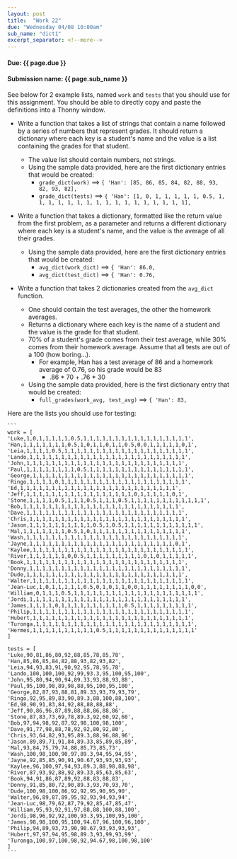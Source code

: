 ```yaml
---
layout: post
title:  "Work 22"
due: "Wednesday 04/08 10:00am"
sub_name: "dict1"
excerpt_separator: <!--more-->
---
```


#### Due: {{ page.due }}

#### Submission name: {{ page.sub_name }}
<!--more-->

See below for 2 example lists, named `work` and `tests` that you should use for this assignment. You should be able to directly copy and paste the definitions into a Thonny window.

* Write a function that takes a list of strings that contain a name followed by a series of numbers that represent grades. It should return a dictionary where each key is a student's name and the value is a list containing the grades for that student.
  * The value list should contain numbers, not strings.
  * Using the sample data provided, here are the first dictionary entries that would be created:
    * `grade_dict(work)` ==> `{ 'Han': [85, 86, 85, 84, 82, 88, 93, 82, 93, 82], `
    * `grade_dict(tests)` ==> `{ 'Han': [1, 0, 1, 1, 1, 1, 1, 0.5, 1, 1, 1, 1, 1, 1, 1, 1, 1, 1, 1, 1, 1, 1, 1, 1, 1], `

* Write a function that takes a dictionary, formatted like the return value from the first problem, as a parameter and returns a different dictionary where each key is a student's name, and the value is the average of all their grades.
  * Using the sample data provided, here are the first dictionary entries that would be created:
    * `avg_dict(work_dict)` ==> `{ 'Han': 86.0, `
    * `avg_dict(test_dict)` ==> `{ 'Han': 0.76, `

* Write a function that takes 2 dictionaries created from the `avg_dict` function.
  * One should contain the test averages, the other the homework averages.
  * Returns a dictionary where each key is the name of a student and the value is the grade for that student.
  * 70% of a student's grade comes from their test average, while 30% comes from their homework average. Assume that all tests are out of a 100 (how boring...).
    * For example, Han has a test average of 86 and a homework average of 0.76, so his grade would be 83
      * .86 * 70 + .76 * 30
  * Using the sample data provided, here is the first dictionary entry that would be created:
    * `full_grades(work_avg, test_avg)` ==> `{ 'Han': 83, `


Here are the lists you should use for testing:

    ```
    work = [
    'Luke,1,0,1,1,1,1,1,0.5,1,1,1,1,1,1,1,1,1,1,1,1,1,1,1,1,1',
    'Han,1,1,1,1,1,1,1,0.5,1,0,1,1,0,1,1,0.5,0,0,1,1,1,1,1,0,1',
    'Leia,1,1,1,1,0.5,1,1,1,1,1,1,1,1,1,1,1,1,1,1,1,1,1,1,1,1',
    'Lando,1,1,1,1,1,1,1,1,1,1,1,1,1,1,1,1,1,1,1,1,1,1,1,1,1',
    'John,1,1,1,1,1,1,1,1,1,1,1,1,1,1,1,1,1,1,1,1,1,1,1,1,1',
    'Paul,1,1,1,1,1,1,1,1,0.5,1,1,1,1,1,1,1,1,1,1,1,1,1,1,1,1',
    'George,1,1,1,1,1,1,1,1,1,1,1,1,1,1,1,1,1,1,1,1,1,1,1,1,1',
    'Ringo,1,1,1,1,0,1,1,1,1,1,1,1,1,1,1,1,1,1,1,1,1,1,1,1,1',
    'Ed,1,1,1,1,1,1,1,1,1,1,1,1,1,1,1,1,1,1,1,1,1,1,1,1,1',
    'Jeff,1,1,1,1,1,1,1,1,1,1,1,1,1,1,1,1,1,0,1,1,1,1,1,0,1',
    'Stone,1,1,1,1,0.5,1,1,1,0.5,1,1,1,0.5,1,1,1,1,1,1,1,1,1,1,1,1',
    'Bob,1,1,1,1,1,1,1,1,1,1,1,1,1,1,1,1,1,1,1,1,1,1,1,1,1',
    'Dave,1,1,1,1,1,1,1,1,1,1,1,1,1,1,1,1,1,1,1,1,1,1,1,1,1',
    'Chris,1,1,1,1,1,1,1,1,1,1,1,1,1,1,1,1,1,1,1,1,1,1,1,1,1',
    'Jason,1,1,1,1,1,1,1,1,1,1,0.5,1,0.5,1,1,1,1,1,1,1,1,1,1,1,1',
    'Mal,1,1,1,1,1,1,1,0.5,1,0,1,1,1,1,1,1,1,1,1,1,1,1,1,1,1',
    'Wash,1,1,1,1,1,1,1,1,1,1,1,1,1,1,1,1,1,1,1,1,1,1,1,1,1',
    'Jayne,1,1,1,1,1,1,1,1,1,1,1,1,1,1,1,1,1,1,1,1,1,1,1,0,1',
    'Kaylee,1,1,1,1,1,1,1,1,1,1,1,1,1,1,1,1,1,1,1,1,1,1,1,1,1',
    'River,1,1,1,1,1,1,0,0.5,1,1,1,1,1,1,1,1,1,0,1,0,1,1,1,1,1',
    'Book,1,1,1,1,1,1,1,1,1,1,1,1,1,1,1,1,1,1,1,1,1,1,1,1,1',
    'Donny,1,1,1,1,1,1,1,1,1,1,1,1,1,1,1,1,1,1,1,1,1,1,1,1,1',
    'Dude,1,1,1,1,1,1,1,1,1,1,1,1,1,1,1,1,1,1,1,1,1,1,1,1,1',
    'Walter,1,1,1,1,1,1,1,1,1,1,1,1,1,1,1,1,1,1,1,1,1,1,1,1,1',
    'Jean-Luc,1,0,1,1,1,1,1,0.5,0,1,0,1,1,0,0,1,1,1,1,1,1,1,1,0,0',
    'William,0,1,1,1,0.5,1,1,1,1,1,1,1,1,1,1,1,1,1,1,1,1,1,1,1,1',
    'Jordi,1,1,1,1,1,1,1,1,1,1,1,1,1,1,1,1,1,1,1,1,1,1,1,1,1',
    'James,1,1,1,1,0,1,1,1,1,1,1,1,1,1,1,0.5,1,1,1,1,1,1,1,1,1',
    'Philip,1,1,1,1,1,1,1,1,1,1,1,1,1,1,1,1,1,1,1,1,1,1,1,1,1',
    'Hubert,1,1,1,1,1,1,1,1,1,1,1,1,1,1,1,1,1,1,1,1,1,1,1,1,1',
    'Turonga,1,1,1,1,1,1,1,1,1,1,1,1,1,1,1,1,1,1,1,1,1,1,1,1,1',
    'Hermes,1,1,1,1,1,1,1,1,1,1,0.5,1,1,1,1,1,1,1,1,1,1,1,1,1,1'
    ]

    tests = [
    'Luke,90,81,86,80,92,88,85,78,85,78',
    'Han,85,86,85,84,82,88,93,82,93,82',
    'Leia,94,93,83,91,90,92,95,78,95,78',
    'Lando,100,100,100,92,99,93.3,95,100,95,100',
    'John,95,80,94,90,94,89.33,93,88,93,88',
    'Paul,95,100,98,89,98,88,95,100,95,100',
    'George,82,87,93,88,81,89.33,93,79,93,79',
    'Ringo,92,95,89,83,90,89.3,88,100,88,100',
    'Ed,98,90,91,83,84,92,88,88,88,88',
    'Jeff,90,86,96,87,89,88,88,86,88,86',
    'Stone,87,83,73,69,78,89.3,92,60,92,60',
    'Bob,97,94,98,92,87,92,98,100,98,100',
    'Dave,91,77,98,88,78,92,92,80,92,80',
    'Chris,93,64,82,93,95,89.3,88,96,88,96',
    'Jason,89,89,71,91,84,89.33,85,89,85,89',
    'Mal,93,84,75,79,74,88,85,73,85,73',
    'Wash,100,98,100,90,97,89.3,94,95,94,95',
    'Jayne,92,85,85,90,91,90.67,93,93,93,93',
    'Kaylee,96,100,97,94,93,89.3,88,98,88,98',
    'River,87,93,92,88,92,89.33,85,63,85,63',
    'Book,94,91,86,87,89,92,88,83,88,83',
    'Donny,91,85,80,72,90,89.3,93,70,93,70',
    'Dude,100,98,100,86,92,92,95,90,95,90',
    'Walter,96,89,87,89,95,92,93,94,93,94',
    'Jean-Luc,98,79,62,87,79,92,85,47,85,47',
    'William,95,93,92,91,97,88,88,100,88,100',
    'Jordi,98,96,92,92,100,93.3,95,100,95,100',
    'James,98,98,100,95,100,94.67,96,100,96,100',
    'Philip,94,89,93,73,90,90.67,93,93,93,93',
    'Hubert,97,97,94,95,98,89.3,93,99,93,99',
    'Turonga,100,97,100,98,92,94.67,98,100,98,100'
    ]
    ```
